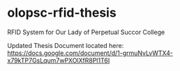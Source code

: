 # olopsc-rfid-thesis
RFID System for Our Lady of Perpetual Succor College

Updated Thesis Document located here:
https://docs.google.com/document/d/1-grmuNvLvWTX4-x79kTP7GsLqum7wPXOlXfR8Pl1T6I
